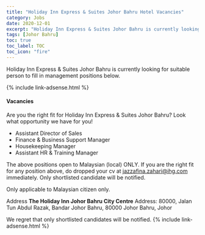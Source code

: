 ```yaml
---
title: "Holiday Inn Express & Suites Johor Bahru Hotel Vacancies" 
category: Jobs 
date: 2020-12-01
excerpt: "Holiday Inn Express & Suites Johor Bahru is currently looking for suitable person to fill management position." 
tags: [Johor Bahru] 
toc: true 
toc_label: TOC 
toc_icon: "fire" 
--- 
```


<p>Holiday Inn Express & Suites Johor Bahru is currently looking for suitable person to fill in management positions below.

</p>{% include link-adsense.html %} 

#### Vacancies
Are you the right fit for Holiday Inn Express & Suites Johor Bahru?
Look what opportunity we have for you!

- Assistant Director of Sales
- Finance & Business Support Manager
- Housekeeping Manager
- Assistant HR & Training Manager

The above positions open to Malaysian (local) ONLY. If you are the right fit for any position above, do dropped your cv at jazzafina.zahari@ihg.com immediately. Only shortlisted candidate will be notified.

Only applicable to Malaysian citizen only.

Address
**The Holiday Inn Johor Bahru City Centre**
Address: 80000, Jalan Tun Abdul Razak, Bandar Johor Bahru, 80000 Johor Bahru, Johor

We regret that only shortlisted candidates will be notified.
{% include link-adsense.html %} 
